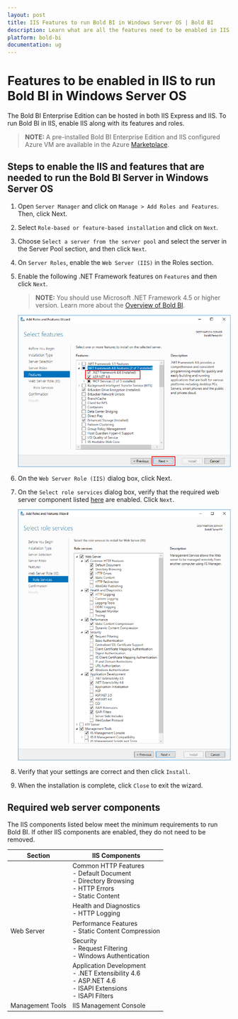 ```yaml
---
layout: post
title: IIS Features to run Bold BI in Windows Server OS | Bold BI
description: Learn what are all the features need to be enabled in IIS to run Bold BI application in Windows Server OS.
platform: bold-bi
documentation: ug
---
```


# Features to be enabled in IIS to run Bold BI in Windows Server OS
The Bold BI Enterprise Edition can be hosted in both IIS Express and IIS. To run Bold BI in IIS, enable IIS along with its features and roles.

> **NOTE:** A pre-installed Bold BI Enterprise Edition and IIS configured Azure VM are available in the Azure [Marketplace](https://azuremarketplace.microsoft.com/en-us/marketplace/apps/syncfusion.bold-bi-enterprise-multi-tenant).

## Steps to enable the IIS and features that are needed to run the Bold BI Server in Windows Server OS

1. Open `Server Manager` and click on `Manage > Add Roles and Features`. Then, click Next. 

2. Select `Role-based or feature-based installation` and click on `Next`.    

3. Choose `Select a server from the server pool` and select the server in the Server Pool section, and then click `Next`.

4. On `Server Roles`, enable the `Web Server (IIS)` in the Roles section.  

5. Enable the following .NET Framework features on `Features` and then click `Next`.

   > **NOTE:** You should use Microsoft .NET Framework 4.5 or higher version. Learn more about the [Overview of Bold BI](/overview/).

   ![Roles and Features](/static/assets/faq/images/roles-features.png)

6. On the `Web Server Role (IIS)` dialog box, click Next.

7. On the `Select role services` dialog box, verify that the required web server component listed [here](/faq/features-needed-to-enable-in-iis-to-run-bold-bi-in-win-server-os/#required-web-server-components) are enabled. Click `Next`.
   
   ![Roles and Features](/static/assets/faq/images/role-services.png)

8. Verify that your settings are correct and then click `Install`.
    
9. When the installation is complete, click `Close` to exit the wizard.  

## Required web server components

The IIS components listed below meet the minimum requirements to run Bold BI. If other IIS components are enabled, they do not need to be removed. 

<meta charset="utf-8"/>
<table>
  <thead>
    <tr>
    <th scope="col">Section</th>
    <th scope="col">IIS Components</th>
    </tr>
  </thead>
  <tbody>
    <tr>
        <td rowspan="5">Web Server</td>
        <td>Common HTTP Features
            <br>- Default Document  
            <br>- Directory Browsing  
            <br>- HTTP Errors 
            <br>- Static Content  
        </td>
    </tr>
    <tr>
        <td>Health and Diagnostics 
            <br>- HTTP Logging
        </td>
    </tr>
    <tr>
        <td>Performance Features
            <br>- Static Content Compression</td>
    </tr>
    <tr>
        <td>Security 
            <br>- Request Filtering  
            <br>- Windows Authentication</td>
    </tr>
    <tr>
        <td>Application Development  
            <br>- .NET Extensibility 4.6
            <br>- ASP.NET 4.6
            <br>- ISAPI Extensions  
            <br>- ISAPI Filters</td>
    </tr>
    <tr>
        <td>Management Tools</td>
        <td>IIS Management Console</td>
    </tr>
  </tbody>
</table>

